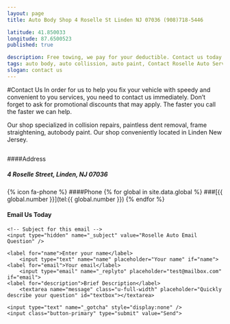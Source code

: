 ```yaml
---
layout: page
title: Auto Body Shop 4 Roselle St Linden NJ 07036 (908)718-5446

latitude: 41.850033
longitude: 87.6500523
published: true

description: Free towing, we pay for your deductible. Contact us today - Call, or email. (Web discounts may apply, call now) - Collision repairs, dent removal, body paint. Auto Body Shop 4 Roselle St Linden NJ 07036 (908)718-5446
tags: auto body, auto collission, auto paint, Contact Roselle Auto Service, dent, dent removal, dent repair, Email us, frame, frame straightening, linden, new jersey, nj, painting, paintless dent removal, Phone, removal, Repair, shop
slogan: contact us
---
```

<section>
<div class="row">

#Contact Us
In order for us to help you fix your vehicle with speedy and convenient to you services, you need to contact us immediately. Don’t forget to ask for promotional discounts that may apply. The faster you call the faster we can help.

Our shop specialized in collision repairs, paintless dent removal, frame straightening, autobody paint. Our shop conveniently located in Linden New Jersey.

</div>
<div class="row center">
<div class="one-half column">

####Address
##### 4 Roselle Street, Linden, NJ 07036
</div>
<div class="one-half column">
{% icon fa-phone %}
####Phone
{% for global in site.data.global %} 
###[{{ global.number }}](tel:{{ global.number }})
{% endfor %}

</div>


#### Email Us Today
<form method="POST" action="//formspree.io/xdesigns@gmail.com">

	<!-- Subject for this email -->
	<input type="hidden" name="_subject" value="Roselle Auto Email Question" />

	<label for="name">Enter your name</label>
    	<input type="text" name="name" placeholder="Your name" if="name">
    <label for="email">Your email</label>
    	<input type="email" name="_replyto" placeholder="test@mailbox.com" if="email">
    <label for="description">Brief Description</label>
    	<textarea name="message" class="u-full-width" placeholder="Quickly describe your question" id="textbox"></textarea>

    <input type="text" name="_gotcha" style="display:none" />
    <input class="button-primary" type="submit" value="Send">

</form>
</div>

</section>